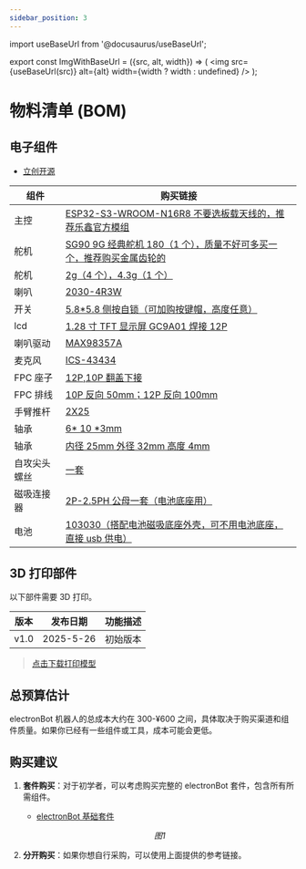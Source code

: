 ```yaml
---
sidebar_position: 3
---
```


import useBaseUrl from '@docusaurus/useBaseUrl';

export const ImgWithBaseUrl = ({src, alt, width}) => (
<img src={useBaseUrl(src)} alt={alt} width={width ? width : undefined} />
);

# 物料清单 (BOM)

## 电子组件

- <a href="https://oshwhub.com/txp666/electronbot-ai" target="_blank" title="立创开源">立创开源</a>

| 组件         | 购买链接                                                                                                                                                                                                                                                                                                                                                                                                                                                                                                                                                                                                                                                                                                                                         |
| ------------ | ------------------------------------------------------------------------------------------------------------------------------------------------------------------------------------------------------------------------------------------------------------------------------------------------------------------------------------------------------------------------------------------------------------------------------------------------------------------------------------------------------------------------------------------------------------------------------------------------------------------------------------------------------------------------------------------------------------------------------------------------ |
| 主控         | [ESP32-S3-WROOM-N16R8 不要选板载天线的，推荐乐鑫官方模组](https://item.taobao.com/item.htm?detail_redpacket_pop=true&id=701702373214&ltk2=17460008637506kldpxrrasc99k6tjmo296&ns=1&priceTId=2147836417460008613956532e2d9f&query=esp32s3&spm=a21n57.1.hoverItem.1&utparam=%7B%22aplus_abtest%22%3A%2217412f8a29f11d3d8cf235a792c1f1c1%22%7D&xxc=ad_ztc)                                                                                                                                                                                                                                                                                                                                                                                          |
| 舵机         | [SG90 9G 经典舵机 180（1 个），质量不好可多买一个，推荐购买金属齿轮的](https://item.taobao.com/item.htm?_u=f20q7cgb8555&id=625165836372&pisk=gjyb954K8EYfcLk9fjjrAILaFqM_5gWFBhiTxlp2XxHx1dE4RcJZ_sm6C4Zdmq5GiPN7WzcqkVlZCcaEroJNmoS1ClEKkAPqucUz5zA4uRuazOZ3RjJ4XR-0Zyrp3-5mQdMmIAQF89WU2oDiBxavqwYDycmhQm3xWxDJ8qtV99WUmuiBdjI5L-zA45iJ6dUtMbp-04nxWm3AVYnmXApx6KdJy40-Bdh9M0E-0cYv6jU9wbnEfCdvBqd-yDnZBVUtM4n-rcHtDPHtC4xIfsg0cixbzPhGudqSPdpTF0QiJo1MdmyjcZuQ04_KD8mX-2ExPdptuoZfBuZVlpqrnJaIYrWJhyZ3Ezi8JO_SIzVTWcaRKFk0Tr2nNr5peuHoyXFtNiBYVxgjO0lBbIDb6r2siStGxuHYrW0nM_boV-yE12cWyZEzVqhQ1r7kBqPQ2zGUUUJEIzVTWcaJlgSyL2NTcCtStdiS8gsWsCXOqG2PkOPc9jnocbS5VEFiM0mS8gsWk5cxqmgPVgTYs&spm=a1z09.2.0.0.6f472e8dGGusZP)                       |
| 舵机         | [2g（4 个），4.3g（1 个）](https://item.taobao.com/item.htm?id=811563511267&pisk=gRc3O6b0TvyC6pKTBfNB35lc8Y99RWNSa0C827EyQlr6P9BpR8zrr0c-p4r8Z0moqkeyAWhojqgJRbLQTQ4rDcV-JkE-jUmKP_KBFWCPqDg2A2EJRbqzjDouFeZ84um-zvL9MI3IR7Nz4ndvMWrURCihUJPyz5z4uFUe5vRr37NyD3XOaJO0ND5yOySFQPr_r65FT0PN_yUbayzFaFqarr6PY0oyS5z0-6SzU9PN_yZN4yyU8Orakz4Uzz5eSVr_ryPza0PwSzGkQ_rmafGwX-xrZmN8Qf43KouMh_5lLySYm2-NZ_liI8EVMlfPaf4nWmyetsv80xZLHoow66Vo7zmLXmRVs5ymh4UoxBfU9AksOWh9mgenqky-sRjFLrV3x-lUQILt58kisWheVtgtSky06Ap6v8FnxxZbLdtsqVqK4X2NxhE-HVhUIm-Os0woh4UoxBfE0gSlQtSW0_awyfW5FJz_SoeUZx5Ls-cmmFYGhpwU5yKvSFX5FJz_JnLMStsQLPapD&spm=tbpc.boughtlist.suborder_itemtitle.1.4f012e8djlrLWS)                                                              |
| 喇叭         | [2030-4R3W](https://item.taobao.com/item.htm?id=752330840093&pisk=gKbYO__B-82mUM_vZsroISzeM1PkBufVat5ISdvmfTBRB6hcmhvMfFBFphgg0Ex9WT9loKfDlCt1I9sDhiviWNBPHq0MlO49C6Sz_KAcofd1Vt3Gmsvc2fLVri0Mn-8O19YTKJ43-s52_Fw3KexnNO8BtmMjIdO7PFAOqsimOs527dGoCkj5gfdFVw4X1dNJPCdjhFtj5LgWUCmXCO9XVYOpTFT1Cni7PCOX1jtXGbNJOBdslKTsNQOw1jgfCFNJPCvWCFtfC_GlhRpSGd0OxNFJCT4qhmmcyIKvBVviW97I-39BWLg_dIOxLp1XeVg6nsCY5_C0H25kuwBptt4Sk9CFzTd5dPeJ7TS1CCB78AYVxt7e2tqIP_TyFHs62SafwEpvvQxKsm8Aft790ihaT_TfUMJecuyywZbHXp--F-1lwKtdXt2r5KjdNTKhrY0H7TS1CCBSHguR-wn5NvvpsmN8wcowcQrXaQmEKzB1NQp3MPnZb3PywpV8wcow47RJKSFtbc-za&skuId=5703191947626&spm=tbpc.boughtlist.suborder_itemtitle.1.4f012e8djlrLWS)                                                         |
| 开关         | [5.8\*5.8 侧按自锁（可加购按键帽，高度任意）](https://detail.tmall.com/item.htm?_u=o20q7cgbe1aa&id=631520524805&pisk=gUTLs_TfoADntwTdsBogrooPMulMJcAe_pRbrTX3Vdp9eIFHxgXlVap2HgaoYwjRyd6M-9AhR_sWEKthdHXuyUpwpy4lRL0RFI-Za9fH-7CWfpUkxBXHX7QeSH4lKv7JNKb-nx0moBRFaaMmn8fYbs_fgTZ7ETw_fafJjBZ3GBRFzTNgFmx6T8ezpPPCNTGO5_CbOasCPRa1Q_fCFL6CfR1Aga_WFMss5_fAFyaQRfE1N_ECNa1Cf11FNk_5PL6s6_W1Oa_SaUDRCW6uyngEpOOufSzblFCdvTUlBzL2JrjOh8W_yzBdVMEHOOU7PFKMvEZ1dmPGUwXeO6pruy7C2nRlwp3LRLd27dC6h4UcdCRDmM8IuuSAROSJRZFSRCQdpiTpLWaHhCdWmGLiGq7dR9tl8QVxKCLpKB89Z7Z1JwxODeQjuJ6kjILRwUkrWKd27dC6h4HC4uLDknS4ntCuAfhT4uSC_j4RHz2mWLO16tcKyurPbf5OnfhT4uSZ_1Bm9bEz4GlN.&spm=a1z09.2.0.0.18762e8dduCKjA)                                                   |
| lcd          | [1.28 寸 TFT 显示屏 GC9A01 焊接 12P](https://item.taobao.com/item.htm?spm=tbpc.boughtlist.suborder_itemtitle.1.33232e8d7RXraJ&id=784228754299&pisk=gOyg_dtoQ5l_3TbK9JM1avPMGjCLXAMb3rpxkx3VT2uCcCdOfjo4mr2Y6ouxnr40oVhV5Ae0-uZAf-IsQtm4yyDYXV3Y-i4TcKQ1GAp2oPZP5l3Af-0q-PzmGGgxuq4Y05IdeTE_fxMquaBRe2W-qyzMgfoN02om2MnNA5W4axMVyZAp3f6ohPJ20eR2TDuImdoqgrkeLmmZ3cRZ7M0Em0O27rzVxDombIRw_c8UY03e7EuqgX-E40vq0CRNxkuI0xu4ujS3Ybtw3424dJ7KZq0LO4HTKccizkfWELupef3zL2JVzJmGP4rZ-KJqWlqG3kqOSLZKC84o2PBeIzq7dymUztbnhyN4um4FFEH_wPwStPCyLkkI8bPqtGWaxA0iZDhkDCMggPwm15xfVkkaR7gS_6_IxRe-i4GH8NrLxVluiPQB3VFuYyc8pep-hyN4um4eSgSkTQ8fzKiFDJRXGfoIx4hZn7JtKb2urMjHN1GZAcQRxMAXGfoIXaIhxQTs_DiOy)                                                        |
| 喇叭驱动     | [MAX98357A](https://item.taobao.com/item.htm?abbucket=4&detail_redpacket_pop=true&id=730855604974&ltk2=1748254927710s5v9cgq4kida6ug0k81jlo&ns=1&priceTId=2147818617482549239005411e13e5&query=MAX98357&skuId=5062624732129&spm=a21n57.1.hoverItem.5&utparam=%7B%22aplus_abtest%22%3A%22ac33c5be49e475c29f65023c02e3348b%22%7D&xxc=taobaoSearch)                                                                                                                                                                                                                                                                                                                                                                                                  |
| 麦克风       | [ICS-43434](https://item.taobao.com/item.htm?_u=n20q7cgbedb3&id=848056175411&pisk=gWL0_FNhunSfppHR2U_jxdm4TVnRhZ_67dUOBNBZ4TWS1oExGG5wsdY9DCWOSdvMItIZhZLMEBOtGFhfuVfwpLb9MtB9Efvv1PHjfZUaIKOEhIBtGFXNEKJGfj6OQOv9_nh-J2dXGN_NQv3KJGDS4Rv0boSZ_g5FibCqNnuwYN_ZpAVfhHjh5KJMrhra4_W5s1r47d7ya1fc7s5a7bXPs6Za3dJZZ75CtRzN3srzaT147R7Ngu7PT64NgiJwabfGTNWwQilkabSz79YwPUkWgi4tEF0DRsjcLIW2MILrvirXiTvWeU5DZ_R4fPzwrsjD5s8kLdjvbBsBkC0gPZdH4a5pGq4l8I5HHTpE8zbywQJOA3M_JZpkSMYR05r2ZFXcYESusXOhl1JNj3M3JsbvqMYDcfwygpBDYZOTtxdlx3jCagPg0ZKp9Fseuq2CeM1MHTpE8zbPbgJ44kPhvP1r6Ur_fi55Z9BnKdYfrMYHKbcuAmsVNsHKZbq_fi55MvhoZkwf0_1xp&spm=a1z09.2.0.0.5f092e8dFCIIxc)                                                                                      |
| FPC 座子     | [12P,10P 翻盖下接](https://detail.tmall.com/item.htm?id=626563665786&pisk=gHGYOJGQt3xc8JlYrqJljERUkV8l6L0qzmuCslqcC0n-X2QmnRqgC5nEvR1M3S2T60Zoio00GPwsjDM0cxqG6fnrDsfgGcATf2ky7o4miNUsFmCinqqmeNFqZxfgmnPt5DV9xHAHtqu475tHxW2hPcPQ-l61j-O5F54tEq6cRqu4_l_lfpDSuNUEefRb5lT8NPUFc5wbC_a74PXbfcZbFgaL85Nsf-6WNPab5ZwblaT8JPX1hPZfFTa38G6sf5T8NPq7f5wjf4MsShE5llftKfL8f0Y2HGsswreYX14A6AG1t8qCoufO6oKbhkO3211swr3oA-OA9dqILo23A0OlM537WmqoAB18NJHESPnvMsNmFYl4ibxdj-nTcRc8ei6bJSEYdjwWtU0zCYh8ijtNL408cJFoEL-0ISnxLkyXU3otyomsM8svqlDnrjw-A3f-bRHESPnvMsiC4zhn9Tg5xkUGhULRQOybzKazr9SHwcg7ykYv6OWaUUz8xULRQOyyzzEHkFBNQ88P.&spm=tbpc.boughtlist.suborder_itemtitle.1.4f012e8djlrLWS&skuId=4446042241249)                                             |
| FPC 排线     | [10P 反向 50mm；12P 反向 100mm](https://detail.tmall.com/item.htm?id=626935294271&pisk=gL8Y_OYC-YDc5C8AZIouIjuFMCluX0A2aKRQSOX0fLpJBBFDmGXGfNpepGai0ZjOWL6kotAcl1s6IptchnXgWFpyHr4Gld0OCB-r_tfDo5C6VKUMmIXD25Q2rn4Gnx791pbtKv0n-IRV_NMnKwj3Nd7CtOa_It_5VNf9qIZ0OIRV7ONuCDxWg5Ce2PV11OGRP1CUhNsffz15U1qfCd6fV81dTN_6CiZSP11f1SsfG7GR91q_Gt1fV41Fs-1XCNGRNT515s915brIBTNfIPKHWbB6EruUQR8RMiBTSsU95FzhX9_fFPMQcssYmI685PTJqnLQVtiUZO7c3I1vQ2zVlGKes1pxkr99TUJRNpgT-tOytHj2l2rNvZ6PXE_L1qORktIBkKPbopOJ1HjJrXgFkZ6XjZRg9xAJkKA2yCV_VZQD2MLAR2yfI3ApW1LZQ4ppTUJRNpgthguJ-eEWNJXdsoG-wlrNc_ofa_qUK4p6N_BnMVEabglPw9c-wlrN4b5RKjhTblSra&skuId=5766857297407&spm=tbpc.boughtlist.suborder_itemtitle.1.4f012e8djlrLWS)                                    |
| 手臂推杆     | [2X25](https://detail.tmall.com/item.htm?id=21799887877&pisk=gFbbs46pLxDbs5Lt1nVrPOOgyZT1H7zUWfOOt13q6ELvfVCVdCuwboAs5L1LiKrgmOs5BTx2Hd-w5C6eEsuaisP_51CpHFS23CBPCTmV3NJNUP1hdnuV6Nlcq95KuZrD7VTDSFeULyzFwsYMWpREWUMmyIAY7qKv6EY-LKG4vyzFi_G2MW588NRR6QRjXVB9D3HJiLdxWFpYN3de6F3vXqn-eLvJWIdtDLhJ1IOxDVB92UdpGjHtWqh-eBpJBFLOB_FW_LptCcGB1o9cGSuRk6CinqN9EV3OPIt84g9JtpNwOn6OGLwdGadjKpCvFV393s1bW_14h2fyow6BTtz-l91hrTORpPwWSTjOBC68-A8cYtbHVtrKy_LkeHI9VSUANE9XAQ-I_mYfXtb6miGgt_LAEMvHDu2kNZ7efpxSe-CPNKKCftyoWKSCwTtFzYueSTjOBC6-hgyx8p_EVcGWxVOWL7NSjcVWL7uuHPS0vndkG3P7NxIMDQAWL7NSHGxvZI9zN7MAj&spm=tbpc.boughtlist.suborder_itemtitle.1.4f012e8djlrLWS)                                                                                  |
| 轴承         | [6* 10 *3mm](https://item.taobao.com/item.htm?id=626925470285&pisk=garT_7qSq6ficAEtKR7HiOSrB-W3Gw2aL5yWmjcMlWFLM8pgSqcmlmFzwqtc7c0xDWG3jf2ifxgbi7ai1PcDDoFU6hxmfSjxG8zF3fDgjKHbR5K0SRcgJKnaxPxms1oYh7mAZ_jlqRyZ3m1lZ00kdSoSEhT6ifiBdmDY-RTMFRyZ0j9HGa4QQKHzh7pjhj6KAxHyGmgsGJTITxYsGSGsRBM-UmibGVTCAxMshdgsCp6KexYXCqMsdBMqnIT_Gm6LdXkjcANjcAalMX9sinUuD9hbtI7ovDrKBVh7paRB9ZcpZfysXnKx6QgsNgcpcnZKBJVS5GKRobars4c7OMxtDJMYsXV5VHnIyzymH5I9fc4Q8logx_dmWShsok3p1FM-Xf37f2slKJubJkngfs8zKJhsyD4h810mX5UraV_FTSeKsSZtRCCniz23f2F5tHFqkzymH5I9f7sPeuqJRJOowxY1p9L2uVMF5vkHzQjLGJMKZOIvuEuFLvhlp9L2u2WEpbXOHE8q895..&spm=tbpc.boughtlist.suborder_itemtitle.1.4f012e8djlrLWS)                                                                        |
| 轴承         | [内径 25mm 外径 32mm 高度 4mm](https://item.taobao.com/item.htm?id=550670695721&pisk=gtKb_cAdTSVjDLITCZDzVC6i2ns1WYoEXR69KdE4BiIA5lp2OOrN7qX_f_9KnsuioCTW6QbVM17NfOOFZKrZnKksfdpdMG8VgOdy1Q42gh5wac9HOZr2BhyDrBJL0nucblscjGhETDoeeKjGX6WUXgN0ytWnblCO6ij8TswqJDoenLwVHvJ-YhWJBxW4WldOkaFRn_BYXGBtFaBFBGEAWoU8w_fRXtBTk_eRCt6YkldT2uBGLSCOBrE8wO61XldOXY9RZOsO6AU3dOgfiKM42nppIx0ZM_qTX36fy4-AwBpiQsQb1K5uXX3OHZa2H_ZTX3TylHURM22Psi5DHtOixojA5evNCIibDC9HqQ6J9cZFMLve8ZxxxPbCD_b6DMwtDLsfGwKXi-E29L998atrpDjfDsLNmdyIgLtXgKxWQRURci85RnsKxSCwzpt1ChciVB9HqQ6J9cGA4rEFOHz758_3fT1EFYagSY1EUucxbE0dkTXfzYM7MFbAET1EFYNvSZBlh_kSFSLG.&spm=tbpc.boughtlist.suborder_itemtitle.1.4f012e8djlrLWS)                                                      |
| 自攻尖头螺丝 | [一套](https://item.taobao.com/item.htm?id=571154046536&pisk=gT3__UD8UOX15azAGlAFRxNDJVabMB8yksNxZjQNMPUTcZhZFS740hVflJGJsR-DjxiIHvqaB-r4lSMzKf72sfRXljh8BroaQSHEhvjZQqyqLEGoFl7ZMq5ixYlR7V-guZagorpyUU8r9f40k8PPky6GpSFvuNETMP4dUR1w2U8rsX1a6QlpzqPLk7NNDZHYXkBLsJFTHZF9OkFzMrQTDNIdpJ2Lk5FAXJCLG5NOXZHAJ9F4GGQYk-IdJSFzk-HYkBGLKSaYHAaRNSt_IfONJVh-ispvHJbAk2N_vHyYpSewgJr_jfwBefgL1T2-6J_AkRls1EhI_d_oTP0SF7kwJNMSZ2DQ9YLXdrDnDxFjpUX4S0kirkMw2whL-JE-DkO9WXa_CuNUVsSg5mHillm1iQcLWvmuElKHKWgZzowuA9ptTXwTVmMwKZeZVXHQ42WFzrDnDxFjpOsyDaySzMsfOubbO8RBOijDO8RF-dLqj3ETt5ZeOB6tmlF3O8RBOOn0XWV_LBOCBmf..&spm=tbpc.boughtlist.suborder_itemtitle.1.4f012e8djlrLWS)                                                                              |
| 磁吸连接器   | [2P-2.5PH 公母一套（电池底座用）](https://detail.tmall.com/item.htm?id=826579384255&pisk=g6LQshvA3J2QJ178NMca5L1oWe_SNfuqy71JiQUUwwQdVzdeh_zP4Df7POOxt9ooxLt6edjFpTSPP_9VIBzrtBlSPQdApa-FL_pwFdqeLUWyQ4ODhMzewUPHjKRY8eohzz_hraHq3qu26Bblyt54yNw3Xs5SzkBLywbT39NEDqu2tCNF9jRtuU59FnCQ2zpRvGeOtOedwypRXPClByC8J_et1OXO9uEdp5IOT_ZLeLURXlCViWULyTITWsWOeaCJeCh1aOB-CIPfND6HOXz9JIdoMzzPIzUJ56stbK69WhGPZM92OOMAcFCQntddCzURLBOIyCOEdrAN-E9fgpuTRKODSd19H4M1rdxJe_9to87H0pYcfpoYWCQGBiKRfX3p1w6Cc1SbakbB2pY5xHNoiCQpInXcvcDG1e8VVtj_Bvdw19IXVpkgy9-X6ds27RzVrdxJe_9TdgRTutT4fuN1mz113fG_quc13fzip4-nDMCGOGls1JKlv1f13fG_p3jds66Z1fwpq&spm=tbpc.boughtlist.suborder_itemtitle.1.4f012e8djlrLWS&skuId=5718251099472)                                  |
| 电池         | [103030（搭配电池磁吸底座外壳，可不用电池底座，直接 usb 供电）](https://item.taobao.com/item.htm?id=784361648217&pisk=gJKTO0x5qXcgTFtOKdu3iAoPBKkhD2vwLCJ7msfglBdpMLeMSZfclidywZZm7GbADB1Hj1vGft_XiQTG1Ff0Dnde6lqcfImAGL8E31XMj-BXRCEDSdfMJ-IwxFqcsfSvhQjxZbmoqdJN3iGoZgbudIS5e5ZbisNCAiXv-dagFdJN0sw3G4YBQ-ByRco1hsMdAtBz1i_1CysCTt41GI11RW6RUisXGNaIAt61hR_1CJMdFOZbft__R96NnON6GiMdOOfCGi_6GpGz0jCQCsqvrnHdGBVSUr4DvOQOMof7DI-gqNf7g1ZYD1pGWPv19oZXveY9Vy1szJfVj1J1BIozbG_vzKXv6cE6ML-e99OSDuf6LLYl7hizuaI1TZK12-i6pGCOPhdaClAWpKTlJHDS4GI11Ejwn8hMphdMQHp0hysOjeQJXgiz1sYHenBv0jopwL-e99OSDfsPe3x8RpNlwt4spvU4uN6E59W3z7mpGp6dZAnYur7EL9CopvU4uwkFp_DtHrzV8v5..&skuId=5358159601484&spm=tbpc.boughtlist.suborder_itemtitle.1.4f012e8djlrLWS) |

## 3D 打印部件

以下部件需要 3D 打印。

| 版本 | 发布日期  | 功能描述 |
| ---- | --------- | -------- |
| v1.0 | 2025-5-26 | 初始版本 |

> [点击下载打印模型](https://makerworld.com.cn/zh/models/1261303-electronbot-ai)

## 总预算估计

electronBot 机器人的总成本大约在 300-¥600 之间，具体取决于购买渠道和组件质量。如果你已经有一些组件或工具，成本可能会更低。

## 购买建议

1. **套件购买**：对于初学者，可以考虑购买完整的 electronBot 套件，包含所有所需组件。

   - [electronBot 基础套件](https://b23.tv/i6QOFeQ)

   <p align="center">
     <ImgWithBaseUrl src="/img/bmallqr.jpg" alt="PCB1" width="500" />
     <div align="center"><em>图1</em></div>
   </p>

2. **分开购买**：如果你想自行采购，可以使用上面提供的参考链接。
